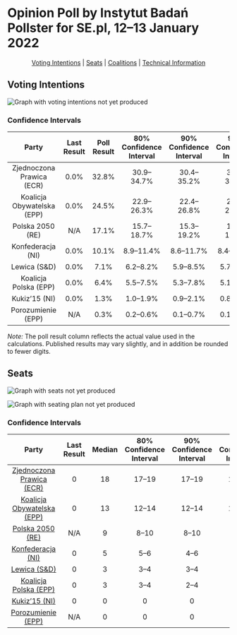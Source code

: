 # Opinion Poll by Instytut Badań Pollster for SE.pl, 12–13 January 2022

<p align="center"><a href="#voting-intentions">Voting Intentions</a> | <a href="#seats">Seats</a> | <a href="#coalitions">Coalitions</a> | <a href="#technical-information">Technical Information</a></p>

## Voting Intentions

![Graph with voting intentions not yet produced](2022-01-13-InstytutBadańPollster.png "Voting Intentions")

### Confidence Intervals

| Party | Last Result | Poll Result | 80% Confidence Interval | 90% Confidence Interval | 95% Confidence Interval | 99% Confidence Interval |
|:-----:|:-----------:|:-----------:|:-----------------------:|:-----------------------:|:-----------------------:|:-----------------------:|
| Zjednoczona Prawica (ECR) | 0.0% | 32.8% | 30.9–34.7% |30.4–35.2% |30.0–35.7% |29.1–36.6% |
| Koalicja Obywatelska (EPP) | 0.0% | 24.5% | 22.9–26.3% |22.4–26.8% |22.0–27.2% |21.2–28.1% |
| Polska 2050 (RE) | N/A | 17.1% | 15.7–18.7% |15.3–19.2% |15.0–19.6% |14.3–20.3% |
| Konfederacja (NI) | 0.0% | 10.1% | 8.9–11.4% |8.6–11.7% |8.4–12.0% |7.9–12.7% |
| Lewica (S&D) | 0.0% | 7.1% | 6.2–8.2% |5.9–8.5% |5.7–8.8% |5.3–9.4% |
| Koalicja Polska (EPP) | 0.0% | 6.4% | 5.5–7.5% |5.3–7.8% |5.1–8.1% |4.7–8.6% |
| Kukiz’15 (NI) | 0.0% | 1.3% | 1.0–1.9% |0.9–2.1% |0.8–2.2% |0.7–2.6% |
| Porozumienie (EPP) | N/A | 0.3% | 0.2–0.6% |0.1–0.7% |0.1–0.8% |0.1–1.1% |

*Note:* The poll result column reflects the actual value used in the calculations. Published results may vary slightly, and in addition be rounded to fewer digits.

## Seats

![Graph with seats not yet produced](2022-01-13-InstytutBadańPollster-seats.png "Seats")

![Graph with seating plan not yet produced](2022-01-13-InstytutBadańPollster-seating-plan.png "Seating Plan")

### Confidence Intervals

| Party | Last Result | Median | 80% Confidence Interval | 90% Confidence Interval | 95% Confidence Interval | 99% Confidence Interval |
|:-----:|:-----------:|:------:|:-----------------------:|:-----------------------:|:-----------------------:|:-----------------------:|
| <a href="#zjednoczona-prawica-(ecr)">Zjednoczona Prawica (ECR)</a> | 0 | 18 | 17–19 |17–19 |16–19 |16–20 |
| <a href="#koalicja-obywatelska-(epp)">Koalicja Obywatelska (EPP)</a> | 0 | 13 | 12–14 |12–14 |12–15 |11–15 |
| <a href="#polska-2050-(re)">Polska 2050 (RE)</a> | N/A | 9 | 8–10 |8–10 |8–10 |8–11 |
| <a href="#konfederacja-(ni)">Konfederacja (NI)</a> | 0 | 5 | 5–6 |4–6 |4–6 |4–6 |
| <a href="#lewica-(s&d)">Lewica (S&D)</a> | 0 | 3 | 3–4 |3–4 |3–4 |3–5 |
| <a href="#koalicja-polska-(epp)">Koalicja Polska (EPP)</a> | 0 | 3 | 3–4 |2–4 |2–4 |0–4 |
| <a href="#kukiz’15-(ni)">Kukiz’15 (NI)</a> | 0 | 0 | 0 |0 |0 |0 |
| <a href="#porozumienie-(epp)">Porozumienie (EPP)</a> | N/A | 0 | 0 |0 |0 |0 |


